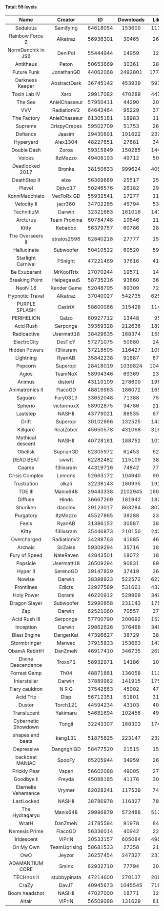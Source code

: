 #### Total: 99 levels

| Name | Creator | ID | Downloads | Likes |
|:---:|:---:|:---:|:---:|:---:|
| Sedulous | Samifying | 64618054 | 153600 | 11343
| Rainbow Force Z | Alkatraz | 56936301 | 30465 | 2636
| NormDanchik in JSB | DeniPol | 55444944 | 14959 | 1246
| Antitheus | Peton | 50653669 | 30361 | 2868
| Future Funk | JonathanGD | 44062068 | 2492801 | 177271
| Darkness Keeper | AbstractDark | 36745142 | 453939 | 59104
| Toxin Lab IV | Xaro | 29917082 | 470289 | 44748
| The Sea | AnielChasseur | 57950411 | 44290 | 2011
| VVV | RadiationV2 | 64643464 | 95229 | 3748
| The Factory | AnielChasseur | 61305181 | 18983 | 1154
| Supreme | CrispyCrepes | 59502709 | 51753 | 2639
| Defiance | Jaasim | 29430891 | 191622 | 23744
| Hyperyard | Alex1304 | 48227651 | 27881 | 3420
| Double Dash | Zoroa | 59315849 | 150285 | 14437
| Voices | ItzMezzo | 49408193 | 49712 | 5054
| Deadlocked 2017 | Bronks | 38150633 | 999624 | 40676
| DeathStep II | elze | 56369889 | 25517 | 2531
| Plevel | Djdvd17 | 50246576 | 26182 | 2906
| KonniMacchiato | VecToRx GD | 55932541 | 17277 | 1155
| Velocity II | jacr360 | 34702285 | 45794 | 5374
| TechnitiuM | Darwin | 32321683 | 161016 | 14106
| Arcturus | Team Proxima | 60784748 | 19846 | 1151
| Kitty | Kebabbo | 56379757 | 60786 | 2853
| The Overseers II | stratos2596 | 62840218 | 27777 | 1552
| Hallucinate | Subwoofer | 50410522 | 60520 | 5907
| Starlight Carnival | F5night | 47221469 | 37616 | 4121
| Be Exuberant | MrKoolTrix | 27070244 | 19571 | 1421
| Breaking Point | HelpegasuS | 58735216 | 93860 | 3639
| NeoN 18 | Xender Game | 52048795 | 89309 | 7270
| Hypnotic Travel | Alkatraz | 37040027 | 542735 | 62584
| PURPLE SPLASH | CastriX | 58600086 | 315428 | 11439
| PERIHELION | Galzo | 60927712 | 13448 | 951
| Acid Rush | Serponge | 39359328 | 212636 | 18943
| Radioactive | Usermatt18 | 38429635 | 168374 | 15617
| ElectroCity | DesTicY | 57271075 | 50680 | 2458
| Hidden Powers | f3lixsram | 37218505 | 116427 | 10818
| Lightning | RyanAB | 35842238 | 91887 | 8743
| Popcorn | Superopi | 28418019 | 1039824 | 104424
| Agios | TeamNoX | 58994346 | 69369 | 2349
| Animus | distortt | 43110109 | 278600 | 19697
| Animatronics II | FlacoGD | 48816963 | 186072 | 16595
| Saguaro | Fury0313 | 33652048 | 71388 | 7512
| Spherio | victorinoxX | 58902875 | 34786 | 2125
| Laststep | NASHII | 43779021 | 86535 | 6779
| Drift | Superopi | 30102666 | 132525 | 14349
| Killgore | RealZober | 45650578 | 431068 | 31613
| Mythical descent | NASHII | 40728161 | 188752 | 10198
| Obelisk | SuprianGD  | 62305972 | 61453 | 6295
| DEAD BEAT | swwft | 62282482 | 115109 | 3852
| Coarse | f3lixsram | 44319716 | 74842 | 7746
| Crisis Complex | Lemons | 52663172 | 104940 | 9094
| frustration | alkali | 32238143 | 180935 | 19119
| TOE III | Manix648 | 29443338 | 2102945 | 160818
| Diffuse | Hinds | 36667269 | 181942 | 18222
| Shuriken | danolex | 29123017 | 863284 | 80748
| Purgatory | ItzMezzo | 45527865 | 38288 | 2381
| Feels | RyanAB | 31396152 | 30687 | 3809
| Kitty | f3lixsram | 35446873 | 210150 | 24232
| Overcharged | RadiationV2 | 34288763 | 41685 | 4636
| Archaic | SirZaiss | 59309294 | 35716 | 1821
| Fury of Speed | NateRaven | 42843501 | 18072 | 1862
| Popsicle | Usermatt18 | 36509294 | 90831 | 8957
| Hyper II | SerenoGD | 39147829 | 37419 | 3632
| Nowise | Darwin | 38398923 | 522572 | 62268
| Frontlines | Edicts | 32927589 | 531661 | 43257
| Holy Power | Dorami | 46220912 | 529969 | 34908
| Dragon Slayer | Subwoofer | 52990858 | 231143 | 17883
| Zap | Darwin | 62521060 | 70557 | 3703
| Acid Rush III | Serponge | 57700790 | 200692 | 15226
| Inception | Darwin | 29862626 | 376488 | 34800
| Blast Engine | DangerKat | 47396627 | 38729 | 3896
| Stormbringer | Marwec | 37915833 | 153663 | 14790
| ObamA RebirtH | DanZmeN | 46917410 | 346735 | 26972
| Divine Descendance | TroxxP1 | 58932971 | 14186 | 1036
| Forrest Gamp | Th04 | 48871881 | 136058 | 11030
| Interstellar | Darwin | 37889982 | 141915 | 17570
| Fiery cauldron | N R G | 37542663 | 45002 | 4755
| Acid Trip | Disp | 56712351 | 51801 | 3149
| Duster | Torch121 | 44594234 | 43103 | 4010
| Translucent | Yakimaru | 54681694 | 102456 | 4953
| Cybernetic Showdown  | Tongii | 32243307 | 168303 | 17445
| shapes and beats | kang131 | 51875825 | 223147 | 23925
| Depressive | DangnghiGD | 58477520 | 21515 | 1549
| backbeat MANIAC | SpooFy | 65205944 | 34959 | 2645
| Prickly Pear | Vapen | 56602088 | 49005 | 2730
| Goodbye II | Freyda | 45088185 | 41176 | 3007
| Eternelle Vehemence | Vrymer | 62028241 | 117539 | 7432
| LastLocked | NASHII | 38786978 | 116327 | 7825
| The Hydragaryu | Manix648 | 29996879 | 572488 | 51301
| WratH | DanZmeN | 31785584 | 91978 | 8414
| Nemesis Prime | FlacoGD | 56336014 | 40942 | 2204
| Iridescent | ViPriN | 30533157 | 605084 | 49697
| On My Own | TeamUprising | 58681533 | 27358 | 2138
| OwO | Jeyzor | 36257454 | 247327 | 23191
| ADAMANTIUM CORE | Sminx | 62932710 | 77794 | 3091
| TECHnos II | stubbypinata | 47214600 | 270137 | 20875
| CraZy | DavJT | 40945673 | 1045545 | 71853
| Boom headshot | NASHII | 47027000 | 18771 | 1289
| Altair | ViPriN | 56509088 | 131629 | 8196
